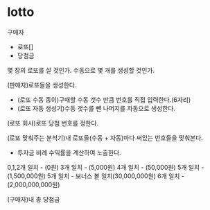 # lotto


구매자
- 로또[]
- 당첨금

몇 장의 로또를 살 것인가.
수동으로 몇 개를 생성할 것인가.

(판매자)로또들을 생성한다.
- (로또 수동 종이)구매할 수동 갯수 만큼 번호를 직접 입력한다.(6자리)
- (로또 자동 생성기)수동 갯수를 뺀 나머지를 자동으로 생성한다.

(로또 회사)로또 당첨 번호를 정한다.

(로또 맞춰주는 분석기)내 로또들(수동 + 자동)마다 써있는 번호들을 맞춰본다.
- 투자금 비례 수익률을 계산하여 노출한다.

0,1,2개 일치 - (0원)
3개 일치 - (5,000원)
4개 일치 - (50,000원)
5개 일치 - (1,500,000원)
5개 일치 - 보너스 볼 일치(30,000,000원)
6개 일치 - (2,000,000,000원)

(구매자)내 총 당첨금
